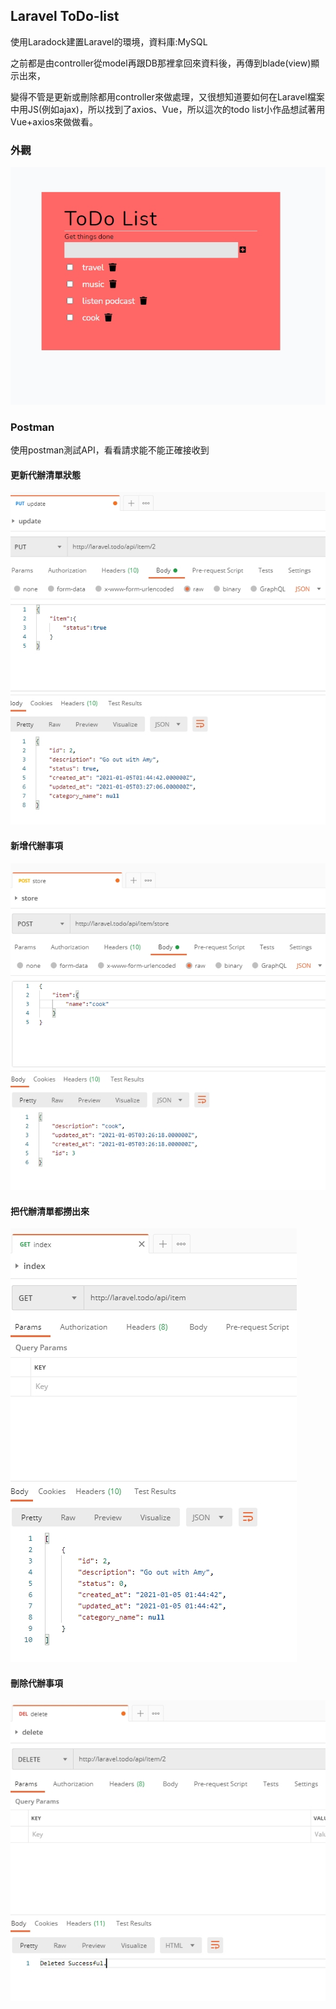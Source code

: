 ## Laravel ToDo-list
<p>使用Laradock建置Laravel的環境，資料庫:MySQL</p>
<p>之前都是由controller從model再跟DB那裡拿回來資料後，再傳到blade(view)顯示出來，</p>
<p>變得不管是更新或刪除都用controller來做處理，又很想知道要如何在Laravel檔案中用JS(例如ajax)，所以找到了axios、Vue，所以這次的todo list小作品想試著用Vue+axios來做做看。</p>
<h3>外觀</h3>

![Todo](/images/todo%20-%20laravel.jpg)

<h3>Postman</h3>
<p>使用postman測試API，看看請求能不能正確接收到</p>
<h4>更新代辦清單狀態</h4>

![Update](/images/postman-todo%20list%20-update.jpg)

<h4>新增代辦事項</h4>

![Store](/images/postman-todo%20list%20-store.jpg)

<h4>把代辦清單都撈出來</h4>

![Index](/images/postman-todo%20list%20-index.jpg)

<h4>刪除代辦事項</h4>

![Delete](/images/postman-todo%20list%20-delete.jpg)
